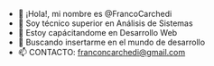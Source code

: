 - 👋 ¡Hola!, mi nombre es @FrancoCarchedi
- 👀 Soy técnico superior en Análisis de Sistemas 
- 🌱 Estoy capácitandome en Desarrollo Web 
- 💞️ Buscando insertarme en el mundo de desarrollo 
- 📫 CONTACTO: franconcarchedi@gmail.com 

<!---
FrancoCarchedi/FrancoCarchedi is a ✨ special ✨ repository because its `README.md` (this file) appears on your GitHub profile.
You can click the Preview link to take a look at your changes.
--->
